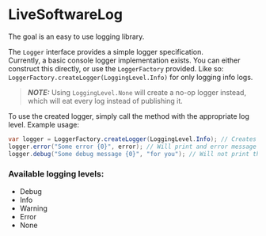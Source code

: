 # LiveSoftwareLog

The goal is an easy to use logging library.

The `Logger` interface provides a simple logger specification.  
Currently, a basic console logger implementation exists. You can either construct this directly, or use the `LoggerFactory`
provided. Like so:  
`LoggerFactory.createLogger(LoggingLevel.Info)` for only logging info logs.
> **_NOTE:_**  Using `LoggingLevel.None` will create a no-op logger instead, which will eat every log instead of
> publishing it.

To use the created logger, simply call the method with the appropriate log level. Example usage:
```csharp
var logger = LoggerFactory.createLogger(LoggingLevel.Info); // Creates a logger which will pring logs of level INFO or higher
logger.error("Some error {0}", error); // Will print and error message
logger.debug("Some debug message {0}", "for you"); // Will not print the message, because DEBUG is of lower level than INFO
```

### Available logging levels:
 * Debug
 * Info
 * Warning
 * Error
 * None